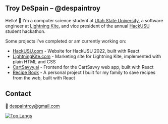 ## Troy DeSpain – @despaintroy

Hello! 👋 I'm a computer science student at [Utah State University](https://www.usu.edu/), a software engineer at [Lightning Kite](https://www.lightningkite.com), and vice president of the annual [HackUSU](https://hackusu.com) student hackathon.

Some projects I've completed or am currently working on:

 * [HackUSU.com](https://hackusu.com) - Website for HackUSU 2022, built with React
 * [LightningKite.com](https://www.lightningkite.com) - Marketing site for Lightning Kite, implemented with plain HTML and CSS
 * [CartSavvy.ai](https://app.cartsavvy.ai) - Frontend for the CartSavvy web app, built with React
 * [Recipe Book](https://github.com/despaintroy/recipe-book) - A personal project I built for my family to save recipes from the web, built with React

## Contact

📧 [despaintroy@gmail.com](mailto:despaintroy@gmail.com)

[![Top Langs](https://github-readme-stats.vercel.app/api/top-langs/?username=despaintroy&layout=compact)](https://github.com/despaintroy)
